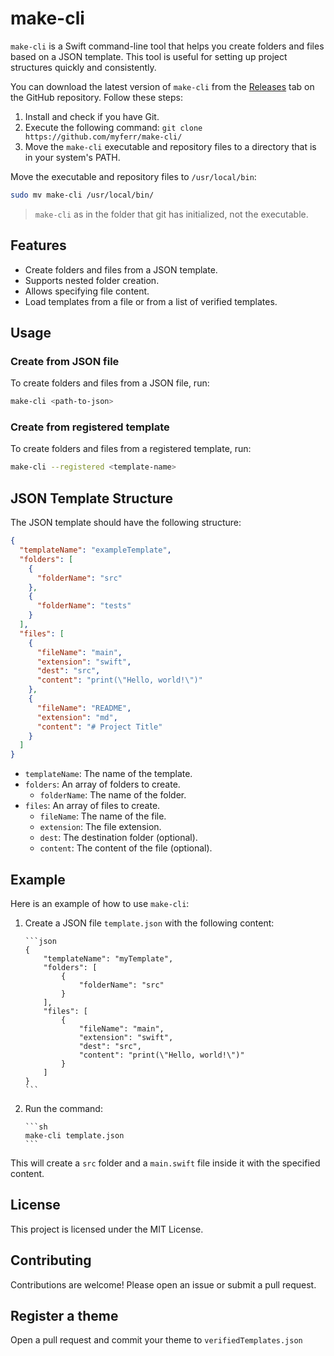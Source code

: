 # make-cli

`make-cli` is a Swift command-line tool that helps you create folders and files based on a JSON template. This tool is useful for setting up project structures quickly and consistently.

You can download the latest version of `make-cli` from the [Releases](https://github.com/myferr/make-cli/releases) tab on the GitHub repository. Follow these steps:

1. Install and check if you have Git.
2. Execute the following command: `git clone https://github.com/myferr/make-cli/`
4. Move the `make-cli` executable and repository files to a directory that is in your system's PATH.

Move the executable and repository files to `/usr/local/bin`:

```sh
sudo mv make-cli /usr/local/bin/
```
> `make-cli` as in the folder that git has initialized, not the executable.

## Features

- Create folders and files from a JSON template.
- Supports nested folder creation.
- Allows specifying file content.
- Load templates from a file or from a list of verified templates.

## Usage

### Create from JSON file

To create folders and files from a JSON file, run:

```sh
make-cli <path-to-json>
```

### Create from registered template

To create folders and files from a registered template, run:

```sh
make-cli --registered <template-name>
```

## JSON Template Structure

The JSON template should have the following structure:

```json
{
  "templateName": "exampleTemplate",
  "folders": [
    {
      "folderName": "src"
    },
    {
      "folderName": "tests"
    }
  ],
  "files": [
    {
      "fileName": "main",
      "extension": "swift",
      "dest": "src",
      "content": "print(\"Hello, world!\")"
    },
    {
      "fileName": "README",
      "extension": "md",
      "content": "# Project Title"
    }
  ]
}
```

- `templateName`: The name of the template.
- `folders`: An array of folders to create.
  - `folderName`: The name of the folder.
- `files`: An array of files to create.
  - `fileName`: The name of the file.
  - `extension`: The file extension.
  - `dest`: The destination folder (optional).
  - `content`: The content of the file (optional).

## Example

Here is an example of how to use `make-cli`:

1.  Create a JSON file `template.json` with the following content:

        ```json
        {
            "templateName": "myTemplate",
            "folders": [
                {
                    "folderName": "src"
                }
            ],
            "files": [
                {
                    "fileName": "main",
                    "extension": "swift",
                    "dest": "src",
                    "content": "print(\"Hello, world!\")"
                }
            ]
        }
        ```

2.  Run the command:

        ```sh
        make-cli template.json
        ```

This will create a `src` folder and a `main.swift` file inside it with the specified content.

## License

This project is licensed under the MIT License.

## Contributing

Contributions are welcome! Please open an issue or submit a pull request.

## Register a theme

Open a pull request and commit your theme to `verifiedTemplates.json`
